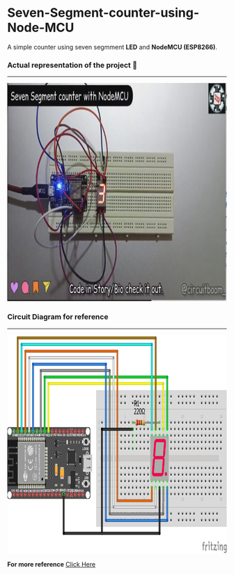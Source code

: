 
# Seven-Segment-counter-using-Node-MCU
A simple counter using seven segmment **LED** and **NodeMCU (ESP8266)**.
 
### Actual representation of the project :rocket:
------------------
<p align="center">
<img src="images/screenshot.PNG" width="700" height="500">
</p>

### Circuit Diagram for reference
------------------
<p align="center">
<img src="images/CircuitDiagram.png" width="700" height="500">
</p>

**For more reference** [Click Here](https://www.instagram.com/circuitboom_/)
